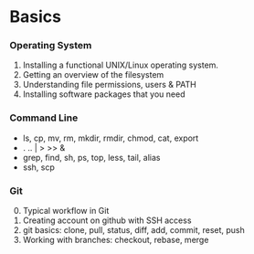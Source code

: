 
# Basics

### Operating System

1. Installing a functional UNIX/Linux operating system.
2. Getting an overview of the filesystem
3. Understanding file permissions, users & PATH
4. Installing software packages that you need

### Command Line

- ls, cp, mv, rm, mkdir, rmdir, chmod, cat, export
- . .. | > >> &
- grep, find, sh, ps, top, less, tail, alias
- ssh, scp


### Git

0. Typical workflow in Git
1. Creating account on github with SSH access
2. git basics: clone, pull, status, diff, add, commit, reset, push
4. Working with branches: checkout, rebase, merge

